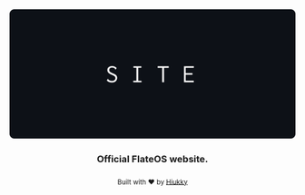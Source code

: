 <div align="center">
  <img alt="site logo" src="brand.svg"/>
</div>

<h3 align="center"> Official FlateOS website. </h3>

<p align="center">
  <sub>Built with ❤︎ by <a href="https://hiukky.com">Hiukky</a>
  <br/>
</p>

<br>
